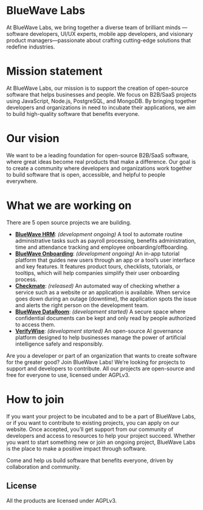 
# BlueWave Labs

At BlueWave Labs, we bring together a diverse team of brilliant minds —software developers, UI/UX experts, mobile app developers, and visionary product managers—passionate about crafting cutting-edge solutions that redefine industries.

# Mission statement 

At BlueWave Labs, our mission is to support the creation of open-source software that helps businesses and people. We focus on B2B/SaaS projects using JavaScript, Node.js, PostgreSQL, and MongoDB. By bringing together developers and organizations in need to incubate their applications, we aim to build high-quality software that benefits everyone.

# Our vision 

We want to be a leading foundation for open-source B2B/SaaS software, where great ideas become real products that make a difference. Our goal is to create a community where developers and organizations work together to build software that is open, accessible, and helpful to people everywhere. 

# What we are working on

There are 5 open source projects we are building.

* **[BlueWave HRM](https://github.com/bluewave-labs/bluewave-hrm)**: *(development ongoing)* A tool to automate routine administrative tasks such as payroll processing, benefits administration, time and attendance tracking and employee onboarding/offboarding.
* **[BlueWave Onboarding](https://github.com/bluewave-labs/bluewave-onboarding)**: *(development ongoing)* An in-app tutorial platform that guides new users through an app or a tool’s user interface and key features. It features product tours, checklists, tutorials, or tooltips, which will help companies simplify their user onboarding process.
* **[Checkmate](https://github.com/bluewave-labs/checkmate)**: *(released)* An automated way of checking whether a service such as a website or an application is available. When service goes down during an outage (downtime), the application spots the issue and alerts the right person on the development team.
* **[BlueWave DataRoom](https://github.com/bluewave-labs/bluewave-dataroom)**: *(development started)* A secure space where confidential documents can be kept and only read by people authorized to access them. 
* **[VerifyWise](https://github.com/bluewave-labs/verifywise)**: *(development started)* An open-source AI governance platform designed to help businesses manage the power of artificial intelligence safely and responsibly. 

Are you a developer or part of an organization that wants to create software for the greater good? Join BlueWave Labs! We’re looking for projects to support and developers to contribute. All our projects are open-source and free for everyone to use, licensed under AGPLv3.

# How to join

If you want your project to be incubated and to be a part of BlueWave Labs, or if you want to contribute to existing projects, you can apply on our website. Once accepted, you’ll get support from our community of developers and access to resources to help your project succeed. Whether you want to start something new or join an ongoing project, BlueWave Labs is the place to make a positive impact through software.

Come and help us build software that benefits everyone, driven by collaboration and community.

## License

All the products are licensed under AGPLv3.
